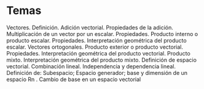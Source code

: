 # Temas
Vectores. Definición. Adición vectorial. Propiedades de la adición. Multiplicación de un vector por un escalar. Propiedades. Producto interno o producto escalar. Propiedades. Interpretación geométrica del producto escalar. Vectores ortogonales. Producto exterior o producto vectorial. Propiedades. Interpretación geométrica del producto vectorial. Producto mixto. Interpretación geométrica del producto mixto. Definición de espacio vectorial. Combinación lineal. Independencia y dependencia lineal. Definición de: Subespacio; Espacio generador; base y dimensión de un espacio Rn . Cambio de base en un espacio vectorial